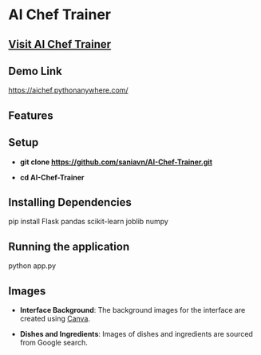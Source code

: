 # AI Chef Trainer 
## [Visit AI Chef Trainer](https://aichef.pythonanywhere.com/)
## Demo Link
https://aichef.pythonanywhere.com/

<p align="justify"> </p>

## Features 

## Setup

- **git clone https://github.com/saniavn/AI-Chef-Trainer.git**

- **cd AI-Chef-Trainer**

## Installing Dependencies
pip install Flask pandas scikit-learn joblib numpy

## Running the application
python app.py

## Images

- **Interface Background**: The background images for the interface are created using [Canva](https://www.canva.com/).

- **Dishes and Ingredients**: Images of dishes and ingredients are sourced from Google search.


